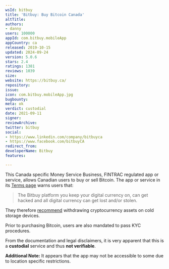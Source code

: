 ```yaml
---
wsId: bitbuy
title: 'Bitbuy: Buy Bitcoin Canada'
altTitle: 
authors:
- danny
users: 100000
appId: com.bitbuy.mobileApp
appCountry: ca
released: 2019-10-15
updated: 2024-09-24
version: 5.0.6
stars: 2.4
ratings: 1381
reviews: 1039
size: 
website: https://bitbuy.ca/
repository: 
issue: 
icon: com.bitbuy.mobileApp.jpg
bugbounty: 
meta: ok
verdict: custodial
date: 2021-09-11
signer: 
reviewArchive: 
twitter: bitbuy
social:
- https://www.linkedin.com/company/bitbuyca
- https://www.facebook.com/bitbuyCA
redirect_from: 
developerName: Bitbuy
features: 

---
```


This Canada specific Money Service Business, FINTRAC regulated app or service, allows Canadian users to buy or sell Bitcoin. The app or service in its [Terms page](https://bitbuy.ca/en/terms) warns users that:

> The Bitbuy platform you keep your digital currency on, can get hacked and all digital currency can get lost and/or stolen.

They therefore [recommend](https://bitbuy.ca/en/resources/guide/bitbuy-cold-storage-guide-how-to-store-your-coins-on-your-own-cold-storage) withdrawing cryptocurrency assets on cold storage devices. 

Prior to purchasing Bitcoin, users are also mandated to pass KYC procedures.

 From the documentation and legal disclaimers, it is very apparent that this is a **custodial** service and thus **not verifiable**.
 
 **Additional Note:** It appears that the app may not be accessible to some due to location specific restrictions.

